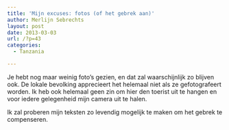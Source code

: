```yaml
---
title: 'Mijn excuses: fotos (of het gebrek aan)'
author: Merlijn Sebrechts
layout: post
date: 2013-03-03
url: /?p=43
categories:
  - Tanzania

---
```

Je hebt nog maar weinig foto&#8217;s gezien, en dat zal waarschijnlijk zo blijven ook. De lokale bevolking apprecieert het helemaal niet als ze gefotografeert worden. Ik heb ook helemaal geen zin om hier den toerist uit te hangen en voor iedere gelegenheid mijn camera uit te halen.

Ik zal proberen mijn teksten zo levendig mogelijk te maken om het gebrek te compenseren.